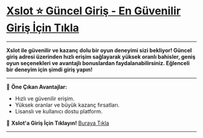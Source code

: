 # [Xslot ⭐ Güncel Giriş - En Güvenilir Giriş İçin Tıkla](https://www.kisa.link/LDmwj)

---

**Xslot ile güvenilir ve kazanç dolu bir oyun deneyimi sizi bekliyor! Güncel giriş adresi üzerinden hızlı erişim sağlayarak yüksek oranlı bahisler, geniş oyun seçenekleri ve avantajlı bonuslardan faydalanabilirsiniz. Eğlenceli bir deneyim için şimdi giriş yapın!**

---

📌 **Öne Çıkan Avantajlar:**
- Hızlı ve güvenilir erişim.  
- Yüksek oranlar ve büyük kazanç fırsatları.  
- Lisanslı ve kullanıcı dostu platform.  

🔗 **Xslot'a Giriş İçin Tıklayın!** [Buraya Tıkla](https://www.kisa.link/LDmwj)

---
